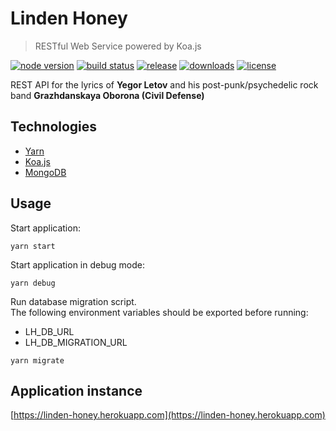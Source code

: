 # Linden Honey

> RESTful Web Service powered by Koa.js

[![node version][node-image]][node-url]
[![build status][travis-image]][travis-url]
[![release][release-image]][release-url]
[![downloads][downloads-image]][release-url]
[![license][license-image]][license-url]

[node-image]: https://img.shields.io/badge/node-7.6.x-brightgreen.svg?style=flat-square
[node-url]: http://www.oracle.com/technetwork/node/nodese/downloads/index.html
[release-image]: https://img.shields.io/github/release/linden-honey/linden-honey.svg?style=flat-square
[release-url]: https://github.com/linden-honey/linden-honey/releases
[downloads-image]: https://img.shields.io/github/downloads/linden-honey/linden-honey/latest/total.svg?style=flat-square
[downloads-url]: https://github.com/linden-honey/linden-honey/releases
[travis-image]: https://img.shields.io/travis/linden-honey/linden-honey/master.svg?style=flat-square
[travis-url]: https://travis-ci.org/linden-honey/linden-honey
[license-image]: https://img.shields.io/github/license/mashape/apistatus.svg?style=flat-square
[license-url]: https://github.com/linden-honey/linden-honey/blob/master/LICENSE

REST API for the lyrics of __Yegor Letov__ and his post-punk/psychedelic rock band __Grazhdanskaya Oborona (Civil Defense)__

## Technologies

* [Yarn](https://yarnpkg.com/lang/en/)
* [Koa.js](https://koajs.com/)
* [MongoDB](https://docs.mongodb.com/)

## Usage

Start application:
```
yarn start
```

Start application in debug mode:
```
yarn debug
```

Run database migration script.  
The following environment variables should be exported before running:
* LH\_DB\_URL
* LH\_DB\_MIGRATION\_URL
```
yarn migrate
```


## Application instance

[https://linden-honey.herokuapp.com](https://linden-honey.herokuapp.com)
